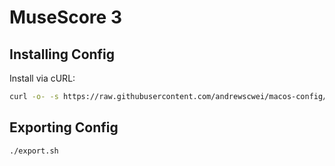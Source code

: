 # MuseScore 3

## Installing Config

Install via cURL:

```sh
curl -o- -s https://raw.githubusercontent.com/andrewscwei/macos-config/master/musescore3/install.sh | bash
```

## Exporting Config

```sh
./export.sh
```

